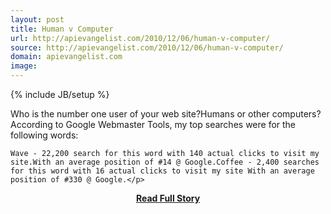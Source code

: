 ```yaml
---
layout: post
title: Human v Computer
url: http://apievangelist.com/2010/12/06/human-v-computer/
source: http://apievangelist.com/2010/12/06/human-v-computer/
domain: apievangelist.com
image: 
---
```

{% include JB/setup %}<p>Who is the number one user of your web site?Humans or other computers?According to Google Webmaster Tools, my top searches were for the following words:

	Wave - 22,200 search for this word with 140 actual clicks to visit my site.With an average position of #14 @ Google.Coffee - 2,400 searches for this word with 16 actual clicks to visit my site With an average position of #330 @ Google.</p>
<center><p><a href="http://apievangelist.com/2010/12/06/human-v-computer/" style='padding:25px; font-sze:18px; font-weight: bold;'>Read Full Story</a></p></center>
